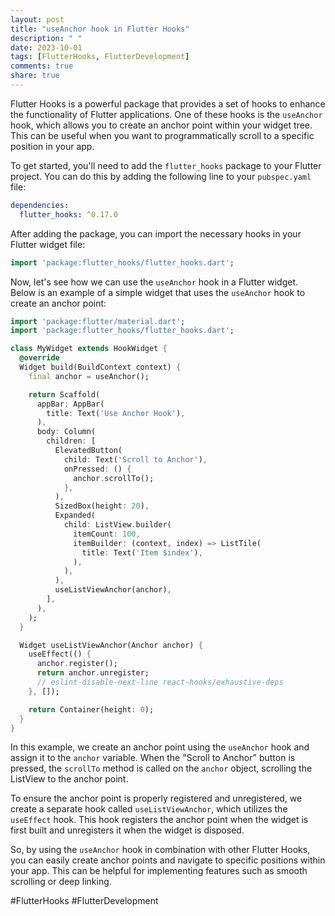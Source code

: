 ```yaml
---
layout: post
title: "useAnchor hook in Flutter Hooks"
description: " "
date: 2023-10-01
tags: [FlutterHooks, FlutterDevelopment]
comments: true
share: true
---
```


Flutter Hooks is a powerful package that provides a set of hooks to enhance the functionality of Flutter applications. One of these hooks is the `useAnchor` hook, which allows you to create an anchor point within your widget tree. This can be useful when you want to programmatically scroll to a specific position in your app.

To get started, you'll need to add the `flutter_hooks` package to your Flutter project. You can do this by adding the following line to your `pubspec.yaml` file:

```yaml
dependencies:
  flutter_hooks: ^0.17.0
```

After adding the package, you can import the necessary hooks in your Flutter widget file:

```dart
import 'package:flutter_hooks/flutter_hooks.dart';
```

Now, let's see how we can use the `useAnchor` hook in a Flutter widget. Below is an example of a simple widget that uses the `useAnchor` hook to create an anchor point:

```dart
import 'package:flutter/material.dart';
import 'package:flutter_hooks/flutter_hooks.dart';

class MyWidget extends HookWidget {
  @override
  Widget build(BuildContext context) {
    final anchor = useAnchor();

    return Scaffold(
      appBar: AppBar(
        title: Text('Use Anchor Hook'),
      ),
      body: Column(
        children: [
          ElevatedButton(
            child: Text('Scroll to Anchor'),
            onPressed: () {
              anchor.scrollTo();
            },
          ),
          SizedBox(height: 20),
          Expanded(
            child: ListView.builder(
              itemCount: 100,
              itemBuilder: (context, index) => ListTile(
                title: Text('Item $index'),
              ),
            ),
          ),
          useListViewAnchor(anchor),
        ],
      ),
    );
  }

  Widget useListViewAnchor(Anchor anchor) {
    useEffect(() {
      anchor.register();
      return anchor.unregister;
      // eslint-disable-next-line react-hooks/exhaustive-deps
    }, []);

    return Container(height: 0);
  }
}
```

In this example, we create an anchor point using the `useAnchor` hook and assign it to the `anchor` variable. When the "Scroll to Anchor" button is pressed, the `scrollTo` method is called on the `anchor` object, scrolling the ListView to the anchor point.

To ensure the anchor point is properly registered and unregistered, we create a separate hook called `useListViewAnchor`, which utilizes the `useEffect` hook. This hook registers the anchor point when the widget is first built and unregisters it when the widget is disposed.

So, by using the `useAnchor` hook in combination with other Flutter Hooks, you can easily create anchor points and navigate to specific positions within your app. This can be helpful for implementing features such as smooth scrolling or deep linking.

#FlutterHooks #FlutterDevelopment